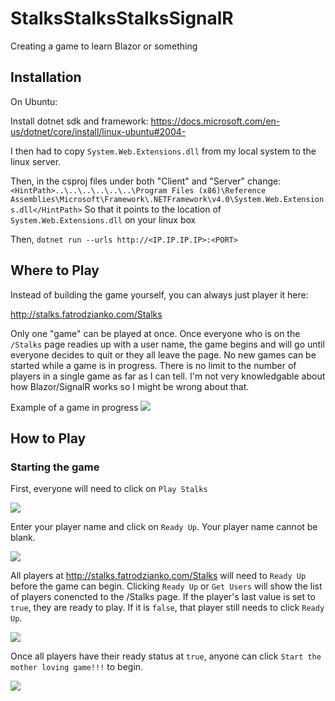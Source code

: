 # StalksStalksStalksSignalR
 Creating a game to learn Blazor or something

## Installation
On Ubuntu:

Install dotnet sdk and framework: https://docs.microsoft.com/en-us/dotnet/core/install/linux-ubuntu#2004-

I then had to copy `System.Web.Extensions.dll` from my local system to the linux server.

Then, in the csproj files under both "Client" and "Server" change:
```<HintPath>..\..\..\..\..\..\Program Files (x86)\Reference Assemblies\Microsoft\Framework\.NETFramework\v4.0\System.Web.Extensions.dll</HintPath>```
So that it points to the location of `System.Web.Extensions.dll` on your linux box

Then, `dotnet run --urls http://<IP.IP.IP.IP>:<PORT>`

## Where to Play
Instead of building the game yourself, you can always just player it here:

http://stalks.fatrodzianko.com/Stalks

Only one "game" can be played at once. Once everyone who is on the `/Stalks` page readies up with a user name, the game begins and will go until everyone decides to quit or they all leave the page. No new games can be started while a game is in progress. There is no limit to the number of players in a single game as far as I can tell. I'm not very knowledgable about how Blazor/SignalR works so I might be wrong about that.

Example of a game in progress
![](https://github.com/FatRodzianko/StalksStalksStalksSignalR/blob/master/example-stalks-game.PNG?raw=true)

## How to Play
### Starting the game
First, everyone will need to click on `Play Stalks`

![](https://github.com/FatRodzianko/StalksStalksStalksSignalR/blob/master/How-To-Play/1-click-play-stalks.JPG?raw=true)

Enter your player name and click on `Ready Up`. Your player name cannot be blank.

![](https://github.com/FatRodzianko/StalksStalksStalksSignalR/blob/master/How-To-Play/2-enter-player-name.JPG?raw=true)

All players at http://stalks.fatrodzianko.com/Stalks will need to `Ready Up` before the game can begin. Clicking `Ready Up` or `Get Users` will show the list of players conencted to the /Stalks page. If the player's last value is set to `true`, they are ready to play. If it is `false`, that player still needs to click `Ready Up`.

![](https://github.com/FatRodzianko/StalksStalksStalksSignalR/blob/master/How-To-Play/3-waiting-for-ready-up.JPG?raw=true)

Once all players have their ready status at `true`, anyone can click `Start the mother loving game!!!` to begin.

![](https://github.com/FatRodzianko/StalksStalksStalksSignalR/blob/master/How-To-Play/4-start-the-game.JPG?raw=true)
